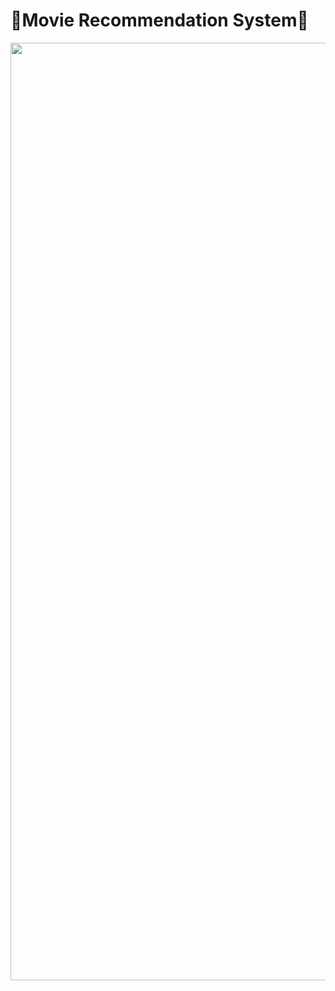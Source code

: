 # 🎥Movie Recommendation System🎥
<img src= "[https://github.com/jjn7702/SECJ1023-PT2/assets/147809633/6f0a5d87-6569-4935-9278-3e145685baee](https://www.google.com/url?sa=i&url=https%3A%2F%2Fwww.freepik.com%2Ffree-photos-vectors%2Fcinema&psig=AOvVaw24VBBbtpEXlYB7s_Il1lP6&ust=1713860207744000&source=images&cd=vfe&opi=89978449&ved=0CBIQjRxqFwoTCNjt2Pqw1YUDFQAAAAAdAAAAABAE](https://repository-images.githubusercontent.com/201763429/30616780-bd1a-11e9-840c-edafb61c8f99))" width="1500"></img>

